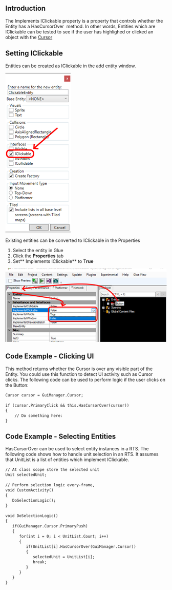 ## Introduction

The Implements IClickable property is a property that controls whether the Entity has a HasCursorOver  method. In other words, Entities which are IClickable can be tested to see if the user has highlighed or clicked an object with the [Cursor](/frb/docs/index.php?title=FlatRedBall.Gui.Cursor.md "FlatRedBall.Gui.Cursor")

## Setting IClickable

Entities can be created as IClickable in the add entity window.

![](/media/2022-02-img_61fb3a85b6f71.png)

Existing entities can be converted to IClickable in the Properties

1.  Select the entity in Glue
2.  Click the **Properties** tab
3.  Set** Implements IClickable** to T**rue**

![](/media/2019-04-img_5caa9bbeb7bba.png)

## Code Example - Clicking UI

This method returns whether the Cursor is over any visible part of the Entity. You could use this function to detect UI activity such as Cursor clicks. The following code can be used to perform logic if the user clicks on the Button:

    Cursor cursor = GuiManager.Cursor;

    if (cursor.PrimaryClick && this.HasCursorOver(cursor))
    {
        // Do something here:
    }

## Code Example - Selecting Entities

HasCursorOver can be used to select entity instances in a RTS. The following code shows how to handle unit selection in an RTS. It assumes that UnitList is a list of entities which implement IClickable.

``` lang:c#
// At class scope store the selected unit
Unit selectedUnit;

// Perform selection logic every-frame, 
void CustomActivity()
{
   DoSelectionLogic();
}

void DoSelectionLogic()
{
   if(GuiManager.Cursor.PrimaryPush)
   {
      for(int i = 0; i < UnitList.Count; i++)
      {
         if(UnitList[i].HasCursorOver(GuiManager.Cursor))
         {
            selectedUnit = UnitList[i];
            break;
         }
      }
   }
}
```
